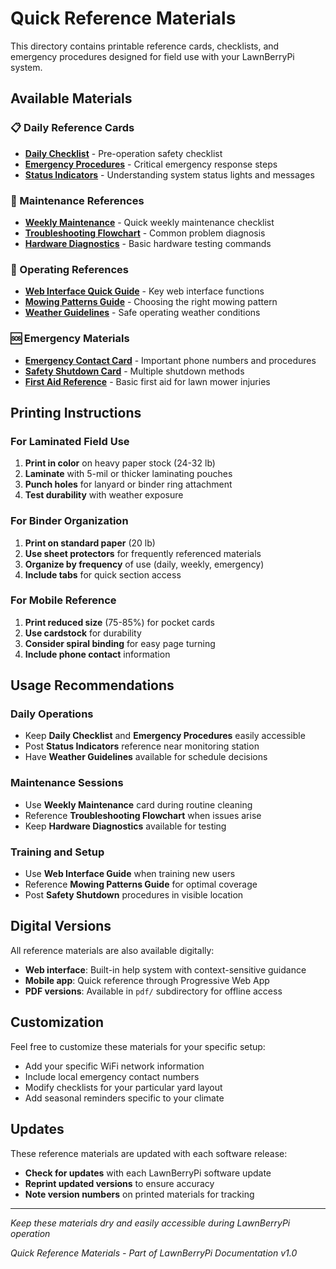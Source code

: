 # Quick Reference Materials

This directory contains printable reference cards, checklists, and emergency procedures designed for field use with your LawnBerryPi system.

## Available Materials

### 📋 Daily Reference Cards
- **[Daily Checklist](daily-checklist.md)** - Pre-operation safety checklist
- **[Emergency Procedures](emergency-procedures.md)** - Critical emergency response steps
- **[Status Indicators](status-indicators.md)** - Understanding system status lights and messages

### 🔧 Maintenance References  
- **[Weekly Maintenance](weekly-maintenance-card.md)** - Quick weekly maintenance checklist
- **[Troubleshooting Flowchart](troubleshooting-flowchart.md)** - Common problem diagnosis
- **[Hardware Diagnostics](hardware-diagnostics-card.md)** - Basic hardware testing commands

### 📱 Operating References
- **[Web Interface Quick Guide](web-interface-guide.md)** - Key web interface functions
- **[Mowing Patterns Guide](mowing-patterns-guide.md)** - Choosing the right mowing pattern
- **[Weather Guidelines](weather-guidelines-card.md)** - Safe operating weather conditions

### 🆘 Emergency Materials
- **[Emergency Contact Card](emergency-contact-card.md)** - Important phone numbers and procedures
- **[Safety Shutdown Card](safety-shutdown-card.md)** - Multiple shutdown methods
- **[First Aid Reference](first-aid-reference.md)** - Basic first aid for lawn mower injuries

## Printing Instructions

### For Laminated Field Use
1. **Print in color** on heavy paper stock (24-32 lb)
2. **Laminate** with 5-mil or thicker laminating pouches
3. **Punch holes** for lanyard or binder ring attachment
4. **Test durability** with weather exposure

### For Binder Organization
1. **Print on standard paper** (20 lb)
2. **Use sheet protectors** for frequently referenced materials
3. **Organize by frequency** of use (daily, weekly, emergency)
4. **Include tabs** for quick section access

### For Mobile Reference
1. **Print reduced size** (75-85%) for pocket cards
2. **Use cardstock** for durability
3. **Consider spiral binding** for easy page turning
4. **Include phone contact** information

## Usage Recommendations

### Daily Operations
- Keep **Daily Checklist** and **Emergency Procedures** easily accessible
- Post **Status Indicators** reference near monitoring station
- Have **Weather Guidelines** available for schedule decisions

### Maintenance Sessions
- Use **Weekly Maintenance** card during routine cleaning
- Reference **Troubleshooting Flowchart** when issues arise
- Keep **Hardware Diagnostics** available for testing

### Training and Setup
- Use **Web Interface Guide** when training new users
- Reference **Mowing Patterns Guide** for optimal coverage
- Post **Safety Shutdown** procedures in visible location

## Digital Versions

All reference materials are also available digitally:
- **Web interface**: Built-in help system with context-sensitive guidance
- **Mobile app**: Quick reference through Progressive Web App
- **PDF versions**: Available in `pdf/` subdirectory for offline access

## Customization

Feel free to customize these materials for your specific setup:
- Add your specific WiFi network information
- Include local emergency contact numbers
- Modify checklists for your particular yard layout
- Add seasonal reminders specific to your climate

## Updates

These reference materials are updated with each software release:
- **Check for updates** with each LawnBerryPi software update
- **Reprint updated versions** to ensure accuracy
- **Note version numbers** on printed materials for tracking

---

*Keep these materials dry and easily accessible during LawnBerryPi operation*

*Quick Reference Materials - Part of LawnBerryPi Documentation v1.0*

